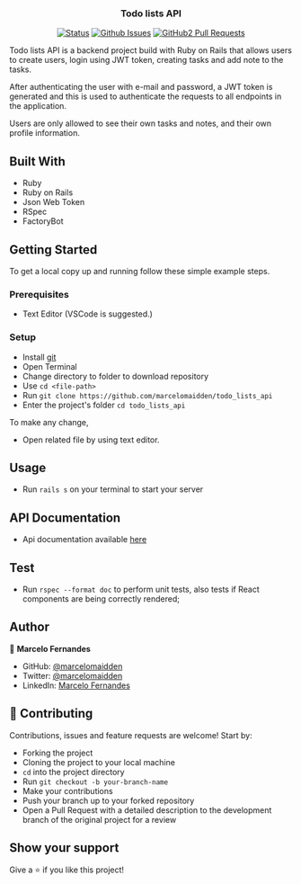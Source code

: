 <h3 align="center">Todo lists API</h3>

<div align="center">

[![Status](https://img.shields.io/badge/status-active-success.svg)](https://github.com/marcelomaidden/todo_lists_api)
[![Github Issues](https://img.shields.io/badge/GitHub-Issues-orange)](https://github.com/marcelomaidden/todo_lists_api/issues)
[![GitHub2 Pull Requests](https://img.shields.io/badge/GitHub-Pull%20Requests-blue)](https://github.com/marcelomaidden/todo_lists_api/pulls)

</div>
<p>
  Todo lists API is a backend project build with Ruby on Rails that allows users to create users, login using JWT token, creating tasks and add note to the tasks.</p>
<p>
  After authenticating the user with e-mail and password, a JWT token is generated and this is used to authenticate the requests to all endpoints in the application.
</p>
<p>
  Users are only allowed to see their own tasks and notes, and their own profile information.
</p>

## Built With

- Ruby
- Ruby on Rails
- Json Web Token
- RSpec
- FactoryBot

## Getting Started

To get a local copy up and running follow these simple example steps.

### Prerequisites

- Text Editor (VSCode is suggested.)


### Setup

- Install [git](https://git-scm.com/downloads)
- Open Terminal
- Change directory to folder to download repository
- Use `cd <file-path>`
- Run `git clone https://github.com/marcelomaidden/todo_lists_api`
- Enter the project's folder `cd todo_lists_api`


To make any change,

- Open related file by using text editor.

## Usage
  - Run `rails s` on your terminal to start your server

## API Documentation

  - Api documentation available [here](index.html.md)
## Test
  - Run `rspec --format doc` to perform unit tests, also tests if React components are being correctly rendered;

## Author

👤  **Marcelo Fernandes**

- GitHub: [@marcelomaidden](https://github.com/marcelomaidden)
- Twitter: [@marcelomaidden](https://twitter.com/marcelomaidden)
- LinkedIn: [Marcelo Fernandes](https://linkedin.com/in/marcelofernandesdearaujo)
## 🤝 Contributing

Contributions, issues and feature requests are welcome! Start by:

- Forking the project
- Cloning the project to your local machine
- `cd` into the project directory
- Run `git checkout -b your-branch-name`
- Make your contributions
- Push your branch up to your forked repository
- Open a Pull Request with a detailed description to the development branch of the original project for a review


## Show your support

Give a ⭐️ if you like this project!
